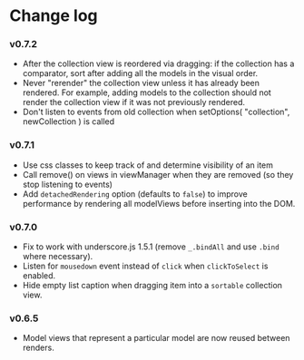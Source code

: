 # Change log

### v0.7.2
* After the collection view is reordered via dragging: if the collection has a comparator, sort after adding all the models in the visual order.
* Never "rerender" the collection view unless it has already been rendered.  For example, adding models to the collection should not render the collection view if it was not previously rendered.
* Don't listen to events from old collection when setOptions( "collection", newCollection ) is called

### v0.7.1

* Use css classes to keep track of and determine visibility of an item
* Call remove() on views in viewManager when they are removed (so they stop listening to events)
* Add `detachedRendering` option (defaults to `false`) to improve performance by rendering all modelViews before inserting into the DOM.

### v0.7.0

* Fix to work with underscore.js 1.5.1 (remove `_.bindAll` and use `.bind` where necessary).
* Listen for `mousedown` event instead of `click` when `clickToSelect` is enabled.
* Hide empty list caption when dragging item into a `sortable` collection view.

### v0.6.5

* Model views that represent a particular model are now reused between renders.
